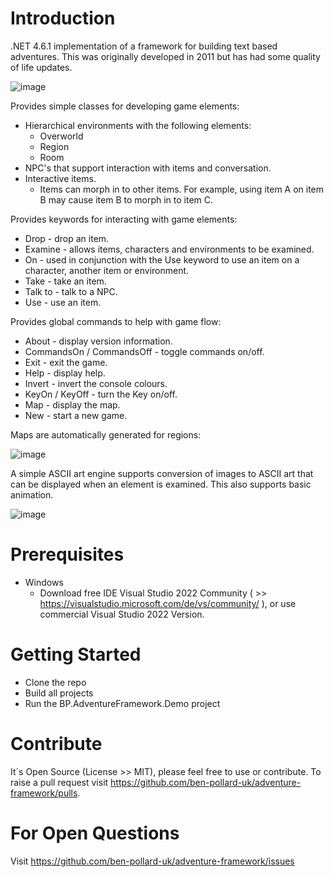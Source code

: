 # Introduction 
.NET 4.6.1 implementation of a framework for building text based adventures. This was originally developed in 2011 but has had some quality of life updates.

![image](https://user-images.githubusercontent.com/129943363/230678655-a1c76828-997c-4bce-913e-70fc83889029.png)

Provides simple classes for developing game elements:
  * Hierarchical environments with the following elements:
    * Overworld
    * Region
    * Room
  * NPC's that support interaction with items and conversation.
  * Interactive items.
    * Items can morph in to other items. For example, using item A on item B may cause item B to morph in to item C.
  
Provides keywords for interacting with game elements:
  * Drop - drop an item.
  * Examine - allows items, characters and environments to be examined.
  * On - used in conjunction with the Use keyword to use an item on a character, another item or environment.
  * Take - take an item.
  * Talk to - talk to a NPC.
  * Use - use an item.
  
Provides global commands to help with game flow:
  * About - display version information.
  * CommandsOn / CommandsOff - toggle commands on/off.
  * Exit - exit the game.
  * Help - display help.
  * Invert - invert the console colours.
  * KeyOn / KeyOff - turn the Key on/off.
  * Map - display the map.
  * New - start a new game.
  
Maps are automatically generated for regions:

![image](https://user-images.githubusercontent.com/129943363/230676860-4bb57929-61a3-43d4-9c24-9b824b45bafc.png)

A simple ASCII art engine supports conversion of images to ASCII art that can be displayed when an element is examined. This also supports basic animation.

![image](https://user-images.githubusercontent.com/129943363/230678519-6ff42c27-7322-43ca-8151-977417102b7f.png)

# Prerequisites
 * Windows
   * Download free IDE Visual Studio 2022 Community ( >> https://visualstudio.microsoft.com/de/vs/community/ ), or use commercial Visual Studio 2022 Version.

# Getting Started
 * Clone the repo
 * Build all projects
 * Run the BP.AdventureFramework.Demo project

# Contribute
It´s Open Source (License >> MIT), please feel free to use or contribute. To raise a pull request visit https://github.com/ben-pollard-uk/adventure-framework/pulls.

# For Open Questions
Visit https://github.com/ben-pollard-uk/adventure-framework/issues
